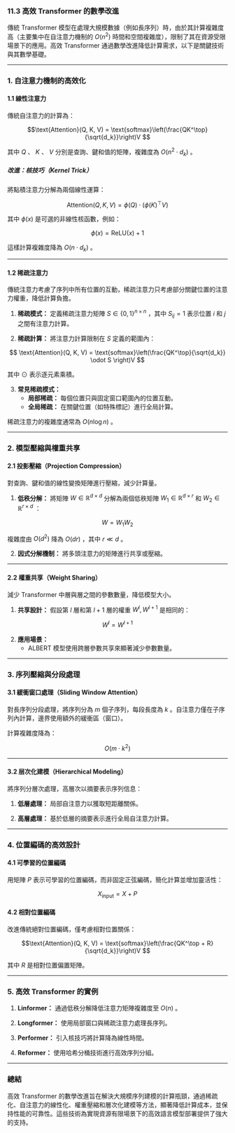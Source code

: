 ### **11.3 高效 Transformer 的數學改進**

傳統 Transformer 模型在處理大規模數據（例如長序列）時，由於其計算複雜度高（主要集中在自注意力機制的  $O(n^2)$  時間和空間複雜度），限制了其在資源受限場景下的應用。高效 Transformer 通過數學改進降低計算需求，以下是關鍵技術與其數學基礎。

---

### **1. 自注意力機制的高效化**

#### **1.1 線性注意力**

傳統自注意力的計算為：

```math
\text{Attention}(Q, K, V) = \text{softmax}\left(\frac{QK^\top}{\sqrt{d_k}}\right)V

```
其中  $Q$ 、 $K$ 、 $V$  分別是查詢、鍵和值的矩陣，複雜度為  $O(n^2 \cdot d_k)$ 。

##### **改進：核技巧（Kernel Trick）**
將點積注意力分解為兩個線性運算：

```math
\text{Attention}(Q, K, V) = \phi(Q) \cdot \left(\phi(K)^\top V \right)

```
其中  $\phi(x)$  是可選的非線性核函數，例如：

```math
\phi(x) = \text{ReLU}(x) + 1

```
這樣計算複雜度降為  $O(n \cdot d_k)$ 。

---

#### **1.2 稀疏注意力**

傳統注意力考慮了序列中所有位置的互動，稀疏注意力只考慮部分關鍵位置的注意力權重，降低計算負擔。

1. **稀疏模式：**
   定義稀疏注意力矩陣  $S \in \{0, 1\}^{n \times n}$ ，其中  $S_{ij} = 1$  表示位置  $i$  和  $j$  之間有注意力計算。

2. **稀疏計算：**
   將注意力計算限制在  $S$  定義的範圍內：

```math
   \text{Attention}(Q, K, V) = \text{softmax}\left(\frac{QK^\top}{\sqrt{d_k}} \odot S \right)V

```
   其中  $\odot$  表示逐元素乘積。

3. **常見稀疏模式：**
   - **局部稀疏：** 每個位置只與固定窗口範圍內的位置互動。
   - **全局稀疏：** 在關鍵位置（如特殊標記）進行全局計算。

稀疏注意力的複雜度通常為  $O(n \log n)$ 。

---

### **2. 模型壓縮與權重共享**

#### **2.1 投影壓縮（Projection Compression）**
對查詢、鍵和值的線性變換矩陣進行壓縮，減少計算量。

1. **低秩分解：**
   將矩陣  $W \in \mathbb{R}^{d \times d}$  分解為兩個低秩矩陣  $W_1 \in \mathbb{R}^{d \times r}$  和  $W_2 \in \mathbb{R}^{r \times d}$ ：

```math
   W = W_1 W_2

```
   複雜度由  $O(d^2)$  降為  $O(dr)$ ，其中  $r \ll d$ 。

2. **因式分解機制：**
   將多頭注意力的矩陣進行共享或壓縮。

---

#### **2.2 權重共享（Weight Sharing）**
減少 Transformer 中層與層之間的參數數量，降低模型大小。

1. **共享設計：**
   假設第  $l$  層和第  $l+1$  層的權重  $W^l, W^{l+1}$  是相同的：

```math
   W^l = W^{l+1}

```

2. **應用場景：**
   - ALBERT 模型使用跨層參數共享來顯著減少參數數量。

---

### **3. 序列壓縮與分段處理**

#### **3.1 緩衝窗口處理（Sliding Window Attention）**
對長序列分段處理，將序列分為  $m$  個子序列，每段長度為  $k$ 。自注意力僅在子序列內計算，邊界使用額外的緩衝區（窗口）。

計算複雜度降為：

```math
O(m \cdot k^2)

```

---

#### **3.2 层次化建模（Hierarchical Modeling）**
將序列分層次處理，高層次以摘要表示序列信息：

1. **低層處理：**
   局部自注意力以獲取短距離關係。

2. **高層處理：**
   基於低層的摘要表示進行全局自注意力計算。

---

### **4. 位置編碼的高效設計**

#### **4.1 可學習的位置編碼**
用矩陣  $P$  表示可學習的位置編碼，而非固定正弦編碼，簡化計算並增加靈活性：

```math
X_{\text{input}} = X + P

```

#### **4.2 相對位置編碼**
改進傳統絕對位置編碼，僅考慮相對位置關係：

```math
\text{Attention}(Q, K, V) = \text{softmax}\left(\frac{QK^\top + R}{\sqrt{d_k}}\right)V

```
其中  $R$  是相對位置偏置矩陣。

---

### **5. 高效 Transformer 的實例**

1. **Linformer：**
   通過低秩分解降低注意力矩陣複雜度至  $O(n)$ 。

2. **Longformer：**
   使用局部窗口與稀疏注意力處理長序列。

3. **Performer：**
   引入核技巧將計算降為線性時間。

4. **Reformer：**
   使用哈希分桶技術進行高效序列分組。

---

### **總結**

高效 Transformer 的數學改進旨在解決大規模序列建模的計算瓶頸，通過稀疏化、自注意力的線性化、權重壓縮和層次化建模等方法，顯著降低計算成本，並保持性能的可靠性。這些技術為實現資源有限場景下的高效語言模型部署提供了強大的支持。